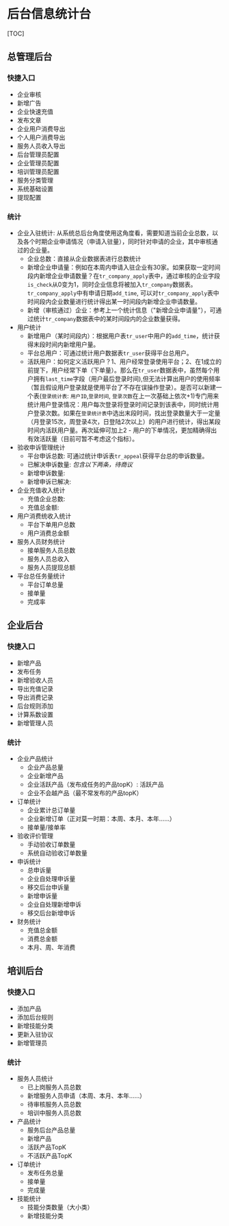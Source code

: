 # 后台信息统计台

[TOC]

## 总管理后台

### 快捷入口
- 企业审核
- 新增广告
- 企业快速充值
- 发布文章
- 企业用户消费导出
- 个人用户消费导出
- 服务人员收入导出
- 后台管理员配置
- 企业管理员配置
- 培训管理员配置
- 服务分类管理
- 系统基础设置
- 提现配置

### 统计
- 企业入驻统计: 从系统总后台角度使用这角度看，需要知道当前企业总数，以及各个时期企业申请情况（申请入驻量），同时针对申请的企业，其中审核通过的企业量。
  - 企业总数：直接从企业数据表进行总数统计
  - 新增企业申请量：例如在本周内申请入驻企业有30家。如果获取一定时间段内新增企业申请数量？在`tr_company_apply`表中，通过审核的企业字段`is_check`从0变为1，同时企业信息将被加入`tr_company`数据表。`tr_company_apply`中有申请日期`add_time`, 可以对`tr_company_apply`表中时间段内企业数量进行统计得出某一时间段内新增企业申请数量。
  - 新增（审核通过）企业：参考上一个统计信息（"新增企业申请量"），可通过统计`tr_company`数据表中的某时间段内的企业数量获得。
- 用户统计
  - 新增用户（某时间段内）：根据用户表`tr_user`中用户的`add_time`，统计获得末段时间内新增用户量。
  - 平台总用户：可通过统计用户数据表`tr_user`获得平台总用户。
  - 活跃用户：如何定义活跃用户？1、用户经常登录使用平台；2、在1成立的前提下，用户经常下单（下单量）。那么在`tr_user`数据表中，虽然每个用户拥有`last_time`字段（用户最后登录时间),但无法计算出用户的使用频率（暂且假设用户登录就是使用平台了不存在误操作登录）。是否可以新建一个表(`登录统计表`: `用户ID`,`登录时间`, `登录次数`在上一次基础上依次+1)专门用来统计用户登录情况：用户每次登录将登录时间记录到该表中，同时统计用户登录次数。如果在`登录统计表`中选出末段时间，找出登录数量大于一定量（月登录15次，周登录4次，日登陆2次以上）的用户进行统计，得出某段时间内活跃用户量。再次延伸可加上2 - 用户的下单情况，更加精确得出有效活跃量（目前可暂不考虑这个指标）。
- 验收申诉管理统计
  - 平台申诉总数: 可通过统计申诉表`tr_appeal`获得平台总的申诉数量。
  - 已解决申诉数量: _包含以下两条，待商议_ 
  - 新增申诉数量:
  - 新增申诉已解决:
- 企业充值收入统计
  - 充值企业总数:
  - 充值总金额:
- 用户消费统收入统计
  - 平台下单用户总数
  - 用户消费总金额
- 服务人员财务统计
  - 接单服务人员总数
  - 服务人员总收入
  - 服务人员提现总额
- 平台总任务量统计
  - 平台订单总量
  - 接单量
  - 完成率

## 企业后台

### 快捷入口
- 新增产品
- 发布任务
- 新增验收人员
- 导出充值记录
- 导出消费记录
- 后台规则添加
- 计算系数设置
- 新增管理人员

### 统计
- 企业产品统计
  - 企业产品总量
  - 企业新增产品
  - 企业活跃产品（发布成任务的产品topK）: 活跃产品
  - 企业不会越产品（最不常发布的产品topK）
- 订单统计
  - 企业累计总订单量
  - 企业新增订单（正对莫一时期：本周、本月、本年……）
  - 接单量/接单率
- 验收评价管理
  - 手动验收订单数量
  - 系统自动验收订单数量
- 申诉统计
  - 总申诉量
  - 企业自处理申诉量
  - 移交后台申诉量
  - 新增申诉量
  - 企业自处理新增申诉
  - 移交后台新增申诉
- 财务统计
  - 充值总金额
  - 消费总金额
  - 本月、周、年消费


## 培训后台

### 快捷入口
- 添加产品
- 添加后台规则
- 新增技能分类
- 更新入驻协议
- 新增管理员

### 统计
- 服务人员统计
  - 已上岗服务人员总数
  - 新增服务人员申请（本周、本月、本年……）
  - 待审核服务人员总数
  - 培训中服务人员总数
- 产品统计
  - 服务后台产品总量
  - 新增产品
  - 活跃产品TopK
  - 不活跃产品TopK
- 订单统计
  - 发布任务总量
  - 接单量
  - 完成量
- 技能统计
  - 技能分类数量（大小类）
  - 新增技能分类
